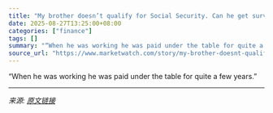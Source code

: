 ```yaml
---
title: "My brother doesn’t qualify for Social Security. Can he get survivor benefits through his late wife’s disability insurance?"
date: 2025-08-27T13:25:00+08:00
categories: ["finance"]
tags: []
summary: "“When he was working he was paid under the table for quite a few years.”"
source_url: "https://www.marketwatch.com/story/my-brother-doesnt-qualify-for-social-security-can-he-get-survivor-benefits-through-his-late-wifes-disability-insurance-ec7aaa42?mod=mw_rss_topstories"
---
```


“When he was working he was paid under the table for quite a few years.”

---

*来源: [原文链接](https://www.marketwatch.com/story/my-brother-doesnt-qualify-for-social-security-can-he-get-survivor-benefits-through-his-late-wifes-disability-insurance-ec7aaa42?mod=mw_rss_topstories)*
